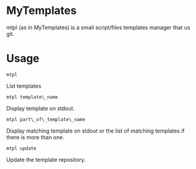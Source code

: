 # MyTemplates

mtpl (as in MyTemplates) is a small script/files templates manager that us git.

# Usage

    mtpl

List templates

    mtpl template\_name

Display template on stdout.

    mtpl part\_of\_template\_name

Display matching template on stdout or the list of matching templates if there is more than one.

    mtpl update

Update the template repository.
